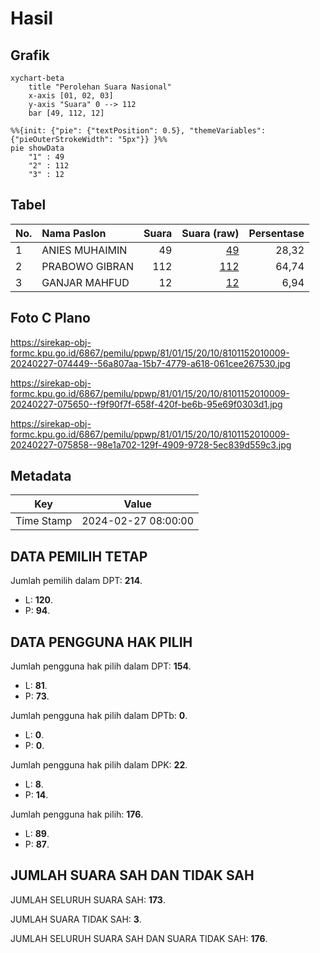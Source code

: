 # Hasil

## Grafik

```mermaid
xychart-beta
    title "Perolehan Suara Nasional"
    x-axis [01, 02, 03]
    y-axis "Suara" 0 --> 112
    bar [49, 112, 12]
```

```mermaid
%%{init: {"pie": {"textPosition": 0.5}, "themeVariables": {"pieOuterStrokeWidth": "5px"}} }%%
pie showData
    "1" : 49
    "2" : 112
    "3" : 12
```

## Tabel

| No. | Nama Paslon    | Suara | Suara (raw) | Persentase |
|:--- |:-------------- | -----:| -----------:| ----------:|
| 1   | ANIES MUHAIMIN | 49    | [49][p-1]   | 28,32      |
| 2   | PRABOWO GIBRAN | 112   | [112][p-2]  | 64,74      |
| 3   | GANJAR MAHFUD  | 12    | [12][p-3]   | 6,94       |


[p-1]: https://github.com/gigit-pemilu/pemilu-2024/blob/main/pilpres/hitung-suara/sub/81-maluku/sub/01-maluku-tengah/sub/15-leihitu/sub/2010-kaitetu/sub/009-tps/sub/paslon-1.txt
[p-2]: https://github.com/gigit-pemilu/pemilu-2024/blob/main/pilpres/hitung-suara/sub/81-maluku/sub/01-maluku-tengah/sub/15-leihitu/sub/2010-kaitetu/sub/009-tps/sub/paslon-2.txt
[p-3]: https://github.com/gigit-pemilu/pemilu-2024/blob/main/pilpres/hitung-suara/sub/81-maluku/sub/01-maluku-tengah/sub/15-leihitu/sub/2010-kaitetu/sub/009-tps/sub/paslon-3.txt

## Foto C Plano

https://sirekap-obj-formc.kpu.go.id/6867/pemilu/ppwp/81/01/15/20/10/8101152010009-20240227-074449--56a807aa-15b7-4779-a618-061cee267530.jpg

https://sirekap-obj-formc.kpu.go.id/6867/pemilu/ppwp/81/01/15/20/10/8101152010009-20240227-075650--f9f90f7f-658f-420f-be6b-95e69f0303d1.jpg

https://sirekap-obj-formc.kpu.go.id/6867/pemilu/ppwp/81/01/15/20/10/8101152010009-20240227-075858--98e1a702-129f-4909-9728-5ec839d559c3.jpg


## Metadata

| Key        | Value               |
| ---------- | ------------------- |
| Time Stamp | 2024-02-27 08:00:00 |


## DATA PEMILIH TETAP

Jumlah pemilih dalam DPT: **214**.
 * L: **120**.
 * P: **94**.

## DATA PENGGUNA HAK PILIH

Jumlah pengguna hak pilih dalam DPT: **154**.
 * L: **81**.
 * P: **73**.

Jumlah pengguna hak pilih dalam DPTb: **0**.
 * L: **0**.
 * P: **0**.

Jumlah pengguna hak pilih dalam DPK: **22**.
 * L: **8**.
 * P: **14**.

Jumlah pengguna hak pilih: **176**.
 * L: **89**.
 * P: **87**.

## JUMLAH SUARA SAH DAN TIDAK SAH

JUMLAH SELURUH SUARA SAH: **173**.

JUMLAH SUARA TIDAK SAH: **3**.

JUMLAH SELURUH SUARA SAH DAN SUARA TIDAK SAH: **176**.


